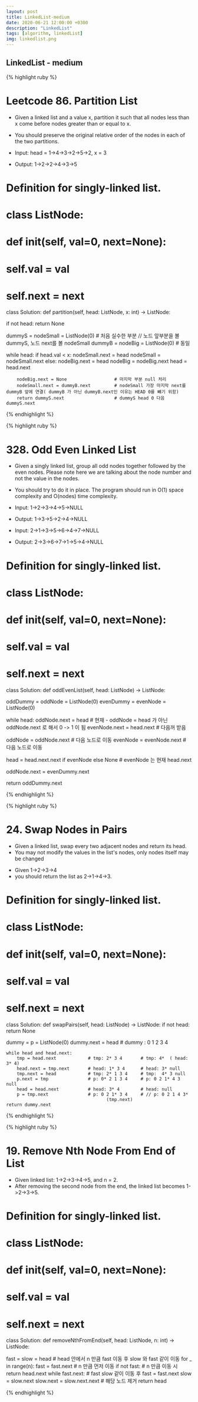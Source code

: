 ```yaml
---
layout: post
title: LinkedList-medium
date: 2020-06-21 12:00:00 +0300
description: "LinkedList"
tags: [algorithm, linkedList]
img: linkedlist.png
---
```


## LinkedList - medium

{% highlight ruby %}

# Leetcode 86. Partition List

-   Given a linked list and a value x, partition it such that all nodes less than x come before nodes greater than or equal to x.
-   You should preserve the original relative order of the nodes in each of the two partitions.

-   Input: head = 1->4->3->2->5->2, x = 3
-   Output: 1->2->2->4->3->5

# Definition for singly-linked list.

# class ListNode:

# def **init**(self, val=0, next=None):

# self.val = val

# self.next = next

class Solution:
def partition(self, head: ListNode, x: int) -> ListNode:

if not head:
return None

dummyS = nodeSmall = ListNode(0) # 처음 실수한 부분 // 노드 앞부분을 볼 dummyS, 노드 next를 볼 nodeSmall
dummyB = nodeBig = ListNode(0) # 동일

while head:
if head.val < x:
nodeSmall.next = head
nodeSmall = nodeSmall.next
else:
nodeBig.next = head
nodeBig = nodeBig.next
head = head.next

        nodeBig.next = None                  # 마지막 부분 null 처리
        nodeSmall.next = dummyB.next         # nodeSmall 가장 마지막 next를 dummyB 앞에 연결( dummyB 가 아닌 dummyB.next인 이유는 HEAD 0를 뺴기 위함)
        return dummyS.next                   # dummyS head 0 다음 dummyS.next

{% endhighlight %}

{% highlight ruby %}

# 328. Odd Even Linked List

-   Given a singly linked list, group all odd nodes together followed by the even nodes. Please note here we are talking about the node number and not the value in the nodes.
-   You should try to do it in place. The program should run in O(1) space complexity and O(nodes) time complexity.

-   Input: 1->2->3->4->5->NULL
-   Output: 1->3->5->2->4->NULL

-   Input: 2->1->3->5->6->4->7->NULL
-   Output: 2->3->6->7->1->5->4->NULL

# Definition for singly-linked list.

# class ListNode:

# def **init**(self, val=0, next=None):

# self.val = val

# self.next = next

class Solution:
def oddEvenList(self, head: ListNode) -> ListNode:

oddDummy = oddNode = ListNode(0)
evenDummy = evenNode = ListNode(0)

while head:
oddNode.next = head # 현재 - oddNode = head 가 아닌 oddNode.next 로 해서 0 -> 1 이 됨
evenNode.next = head.next # 다음꺼 받음

oddNode = oddNode.next # 다음 노드로 이동
evenNode = evenNode.next # 다음 노드로 이동

head = head.next.next if evenNode else None # evenNode 는 현재 head.next

oddNode.next = evenDummy.next

return oddDummy.next

{% endhighlight %}

{% highlight ruby %}

# 24. Swap Nodes in Pairs

-   Given a linked list, swap every two adjacent nodes and return its head.
-   You may not modify the values in the list's nodes, only nodes itself may be changed

*   Given 1->2->3->4
*   you should return the list as 2->1->4->3.

# Definition for singly-linked list.

# class ListNode:

# def **init**(self, val=0, next=None):

# self.val = val

# self.next = next

class Solution:
def swapPairs(self, head: ListNode) -> ListNode:
if not head:
return None

dummy = p = ListNode(0)
dummy.next = head # dummy : 0 1 2 3 4

    while head and head.next:
        tmp = head.next            # tmp: 2* 3 4       # tmp: 4*  ( head: 3* 4)
        head.next = tmp.next       # head: 1* 3 4      # head: 3* null
        tmp.next = head            # tmp: 2* 1 3 4     # tmp:  4* 3 null
        p.next = tmp               # p: 0* 2 1 3 4     # p: 0 2 1* 4 3 null
        head = head.next           # head: 3* 4        # head: null
        p = tmp.next               # p: 0 2 1* 3 4     # // p: 0 2 1 4 3*
                                          (tmp.next)
    return dummy.next

{% endhighlight %}

{% highlight ruby %}

# 19. Remove Nth Node From End of List

-   Given linked list: 1->2->3->4->5, and n = 2.
-   After removing the second node from the end, the linked list becomes 1->2->3->5.

# Definition for singly-linked list.

# class ListNode:

# def **init**(self, val=0, next=None):

# self.val = val

# self.next = next

class Solution:
def removeNthFromEnd(self, head: ListNode, n: int) -> ListNode:

fast = slow = head # head 안에서 n 만큼 fast 이동 후 slow 와 fast 같이 이동
for \_ in range(n):
fast = fast.next # n 만큼 먼저 이동
if not fast: # n 만큼 이동 시
return head.next
while fast.next: # fast slow 같이 이동 후
fast = fast.next
slow = slow.next
slow.next = slow.next.next # 해당 노드 제거
return head

{% endhighlight %}
